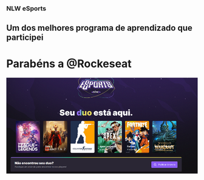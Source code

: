 ### NLW **eSports**
## Um dos melhores programa de aprendizado que participei

# Parabéns a @Rockeseat

<img src="https://github.com/josealves380/NLWeSports_Web/blob/main/public/pagina.png" alt="">
